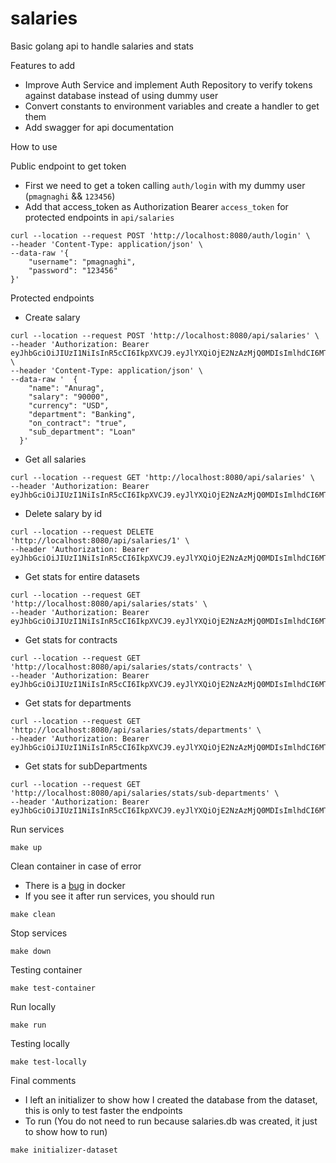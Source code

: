 # salaries

Basic golang api to handle salaries and stats

Features to add
- Improve Auth Service and implement Auth Repository to verify tokens against database instead of using dummy user 
- Convert constants to environment variables and create a handler to get them
- Add swagger for api documentation

How to use

Public endpoint to get token
- First we need to get a token calling `auth/login` with my dummy user (`pmagnaghi` && `123456`) 
- Add that access_token as Authorization Bearer `access_token` for protected endpoints in `api/salaries`
````
curl --location --request POST 'http://localhost:8080/auth/login' \
--header 'Content-Type: application/json' \
--data-raw '{
    "username": "pmagnaghi",
    "password": "123456"
}'
````

Protected endpoints

- Create salary
```
curl --location --request POST 'http://localhost:8080/api/salaries' \
--header 'Authorization: Bearer eyJhbGciOiJIUzI1NiIsInR5cCI6IkpXVCJ9.eyJlYXQiOjE2NzAzMjQ0MDIsImlhdCI6MTY3MDMyMDgwMiwiaWQiOjF9.SDJ3PVWtWsIIRX59xjepRzNOznITyZbqCIJAAJXmbKE' \
--header 'Content-Type: application/json' \
--data-raw '  {
    "name": "Anurag",
    "salary": "90000",
    "currency": "USD",
    "department": "Banking",
    "on_contract": "true",
    "sub_department": "Loan"
  }'
```
- Get all salaries
```
curl --location --request GET 'http://localhost:8080/api/salaries' \
--header 'Authorization: Bearer eyJhbGciOiJIUzI1NiIsInR5cCI6IkpXVCJ9.eyJlYXQiOjE2NzAzMjQ0MDIsImlhdCI6MTY3MDMyMDgwMiwiaWQiOjF9.SDJ3PVWtWsIIRX59xjepRzNOznITyZbqCIJAAJXmbKE'
```
- Delete salary by id
```
curl --location --request DELETE 'http://localhost:8080/api/salaries/1' \
--header 'Authorization: Bearer eyJhbGciOiJIUzI1NiIsInR5cCI6IkpXVCJ9.eyJlYXQiOjE2NzAzMjQ0MDIsImlhdCI6MTY3MDMyMDgwMiwiaWQiOjF9.SDJ3PVWtWsIIRX59xjepRzNOznITyZbqCIJAAJXmbKE'
```
- Get stats for entire datasets
```
curl --location --request GET 'http://localhost:8080/api/salaries/stats' \
--header 'Authorization: Bearer eyJhbGciOiJIUzI1NiIsInR5cCI6IkpXVCJ9.eyJlYXQiOjE2NzAzMjQ0MDIsImlhdCI6MTY3MDMyMDgwMiwiaWQiOjF9.SDJ3PVWtWsIIRX59xjepRzNOznITyZbqCIJAAJXmbKE'
```
- Get stats for contracts
```
curl --location --request GET 'http://localhost:8080/api/salaries/stats/contracts' \
--header 'Authorization: Bearer eyJhbGciOiJIUzI1NiIsInR5cCI6IkpXVCJ9.eyJlYXQiOjE2NzAzMjQ0MDIsImlhdCI6MTY3MDMyMDgwMiwiaWQiOjF9.SDJ3PVWtWsIIRX59xjepRzNOznITyZbqCIJAAJXmbKE'
```
- Get stats for departments
```
curl --location --request GET 'http://localhost:8080/api/salaries/stats/departments' \
--header 'Authorization: Bearer eyJhbGciOiJIUzI1NiIsInR5cCI6IkpXVCJ9.eyJlYXQiOjE2NzAzMjQ0MDIsImlhdCI6MTY3MDMyMDgwMiwiaWQiOjF9.SDJ3PVWtWsIIRX59xjepRzNOznITyZbqCIJAAJXmbKE'
```
- Get stats for subDepartments
```
curl --location --request GET 'http://localhost:8080/api/salaries/stats/sub-departments' \
--header 'Authorization: Bearer eyJhbGciOiJIUzI1NiIsInR5cCI6IkpXVCJ9.eyJlYXQiOjE2NzAzMjQ0MDIsImlhdCI6MTY3MDMyMDgwMiwiaWQiOjF9.SDJ3PVWtWsIIRX59xjepRzNOznITyZbqCIJAAJXmbKE'```
```

Run services
```
make up
```

Clean container in case of error
- There is a [bug](https://github.com/docker/compose-cli/issues/1537) in docker
- If you see it after run services, you should run
```
make clean
```


Stop services
```
make down
```

Testing container
```
make test-container
```

Run locally
```
make run
```

Testing locally
```
make test-locally
```

Final comments
- I left an initializer to show how I created the database from the dataset, this is only to test faster the endpoints
- To run (You do not need to run because salaries.db was created, it just to show how to run)
```
make initializer-dataset
```